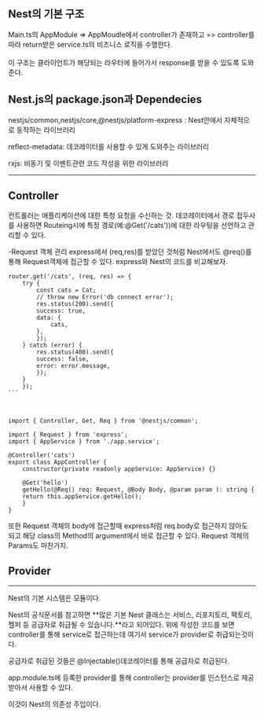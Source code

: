 ## Nest의 기본 구조

Main.ts의 AppModule => AppMoudle에서 controller가 존재하고 => controller를 따라 return받은 service.ts의 비즈니스 로직을 수행한다.  
<br>
이 구조는 클라이언트가 해당되는 라우터에 들어가서 response를 받을 수 있도록 도와준다.

## Nest.js의 package.json과 Dependecies

nestjs/common,nestjs/core,@nestjs/platform-express : Nest안에서 자체적으로 동작하는 라이브러리

reflect-metadata: 데코레이터를 사용할 수 있게 도와주는 라이브러리

rxjs: 비동기 및 이벤트관련 코드 작성을 위한 라이브러리

<hr>

## Controller

컨트롤러는 애플리케이션에 대한 특청 요청을 수신하는 것.
데코레이터에서 경로 접두사를 사용하면 Routeing시에 특정 경로(예:@Get('/cats'))에 대한 라우팅을 선언하고 관리할 수 있다.

-Request 객체 관리
express에서 (req,res)를 받았던 것처럼 Nest에서도 @req()를 통해 Request객체에 접근할 수 있다.
express와 Nest의 코드를 비교해보자.

    router.get('/cats', (req, res) => {
        try {
            const cats = Cat;
            // throw new Error('db connect error');
            res.status(200).send({
            success: true,
            data: {
                cats,
            },
            });
        } catch (error) {
            res.status(400).send({
            success: false,
            error: error.message,
            });
        }
        });
    ```



    import { Controller, Get, Req } from '@nestjs/common';

    import { Request } from 'express';
    import { AppService } from './app.service';

    @Controller('cats')
    export class AppController {
        constructor(private readonly appService: AppService) {}

        @Get('hello')
        getHello(@Req() req: Request, @Body Body, @param param ): string {
        return this.appService.getHello();
        }
    }

또한 Request 객체의 body에 접근할때 express처럼 req.body로 접근하지 않아도 되고 해당 class의 Method의 argument에서 바로 접근할 수 있다. Request 객체의 Params도 마찬가지.

## Provider

<hr>
Nest의 기본 시스템은 모듈이다.

Nest의 공식문서를 참고하면 **많은 기본 Nest 클래스는 서비스, 리포지토리, 팩토리, 헬퍼 등 공급자로 취급될 수 있습니다.**라고 되어있다. 위에 작성한 코드를 보면 controller를 통해 service로 접근하는데 여기서 service가 provider로 취급되는것이다.

공급자로 취급된 것들은 @Injectable()데코레이터를 통해 공급자로 취급된다.

app.module.ts에 등록한 provider를 통해 controller는 provider를 인스턴스로 제공받아서 사용할 수 있다.

이것이 Nest의 의존성 주입이다.
